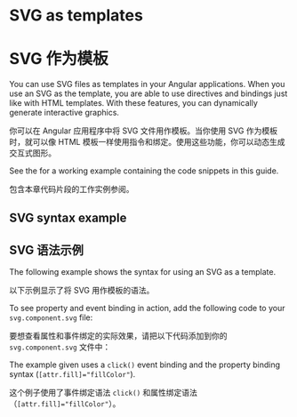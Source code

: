 # SVG as templates

# SVG 作为模板

You can use SVG files as templates in your Angular applications. When you use an SVG as the template, you are able to use directives and bindings just like with HTML templates. With these features, you can dynamically generate interactive graphics.

你可以在 Angular 应用程序中将 SVG 文件用作模板。当你使用 SVG 作为模板时，就可以像 HTML 模板一样使用指令和绑定。使用这些功能，你可以动态生成交互式图形。

<div class="alert is-helpful">

See the <live-example name="template-syntax"></live-example> for a working example containing the code snippets in this guide.

包含本章代码片段的工作实例参阅<live-example name="template-syntax"></live-example>。

</div>

## SVG syntax example

## SVG 语法示例

The following example shows the syntax for using an SVG as a template.

以下示例显示了将 SVG 用作模板的语法。

<code-example path="template-syntax/src/app/svg.component.ts" header="src/app/svg.component.ts"></code-example>

To see property and event binding in action, add the following code to your `svg.component.svg` file:

要想查看属性和事件绑定的实际效果，请把以下代码添加到你的 `svg.component.svg` 文件中：

<code-example path="template-syntax/src/app/svg.component.svg" header="src/app/svg.component.svg"></code-example>

The example given uses a `click()` event binding and the property binding syntax
(`[attr.fill]="fillColor"`).

这个例子使用了事件绑定语法 `click()` 和属性绑定语法（`[attr.fill]="fillColor"`）。
